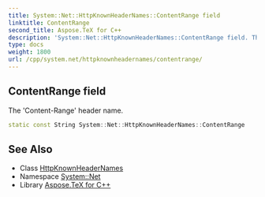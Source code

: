 ```yaml
---
title: System::Net::HttpKnownHeaderNames::ContentRange field
linktitle: ContentRange
second_title: Aspose.TeX for C++
description: 'System::Net::HttpKnownHeaderNames::ContentRange field. The ''Content-Range'' header name in C++.'
type: docs
weight: 1800
url: /cpp/system.net/httpknownheadernames/contentrange/
---
```

## ContentRange field


The 'Content-Range' header name.

```cpp
static const String System::Net::HttpKnownHeaderNames::ContentRange
```

## See Also

* Class [HttpKnownHeaderNames](../)
* Namespace [System::Net](../../)
* Library [Aspose.TeX for C++](../../../)
